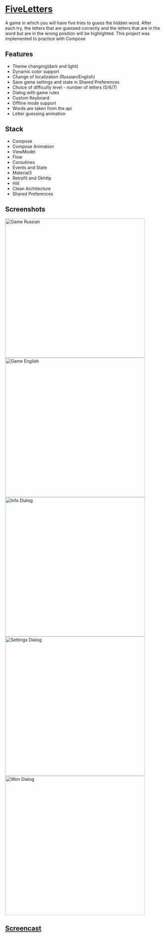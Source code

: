 # [FiveLetters](https://github.com/Elizav555/FiveLetters) 
A game in which you will have five tries to guess the hidden word. After each try, the letters that are guessed correctly and the letters that are in the word but are in the wrong position will be highlighted.
This project was implemented to practice with Compose 

## Features
- Theme changing(dark and light)
- Dynamic color support
- Change of localization (Russian/English)
- Save game settings and state in Shared Preferences
- Choice of difficulty level - number of letters (5/6/7)
- Dialog with game rules
- Custom Keyboard
- Offline mode support 
- Words are taken from the api
- Letter guessing animation 

## Stack
- Compose
- Compose Animation
- ViewModel
- Flow
- Coroutines
- Events and State
- Material3
- Retrofit and Okhttp
- Hilt
- Clean Architecture
- Shared Preferences

## Screenshots 
<img src="https://user-images.githubusercontent.com/78415957/192134720-0e17e5d9-e7b1-46a2-a5c3-e485ed74ec83.jpg" alt="Game Russian" height="450"/>
<img src="https://user-images.githubusercontent.com/78415957/192134719-04ce8ca9-f47c-4c0d-88a6-a868e7771252.jpg" alt="Game English" height="450"/>
<img src="https://user-images.githubusercontent.com/78415957/192134718-0072c9c5-b2bb-4b33-8ace-cd965aeb9503.jpg" alt="Info Dialog" height="450"/>
<img src="https://user-images.githubusercontent.com/78415957/192134716-6d25637b-d656-46eb-b1eb-be0555d02ced.jpg" alt="Settings Dialog" height="450"/>
<img src="https://user-images.githubusercontent.com/78415957/192134721-74628eee-ea64-4540-bf39-b9cc26fc2492.jpg" alt="Won Dialog" height="450"/>

## [Screencast](https://user-images.githubusercontent.com/78415957/191793128-c7b77eda-26ed-42de-a81d-051080a5b844.mp4)
